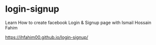 # login-signup
Learn How to create facebook Login &amp; Signup page with Ismail Hossain Fahim

https://ihfahim00.github.io/login-signup/
